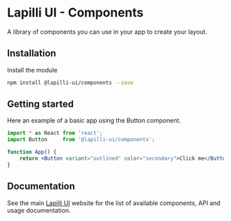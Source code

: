 # Lapilli UI - Components

A library of components you can use in your app to create your layout.

## Installation

Install the module

```sh
npm install @lapilli-ui/components --save
```

## Getting started

Here an example of a basic app using the Button component.

```jsx
import * as React from 'react';
import Button     from '@lapilli-ui/components';

function App() {
	return <Button variant="outlined" color="secondary">Click me</Button>;
}
```

## Documentation

See the main [Lapilli UI](https://lapilliui.yithemes.com) website for the list of available components, API and usage documentation.